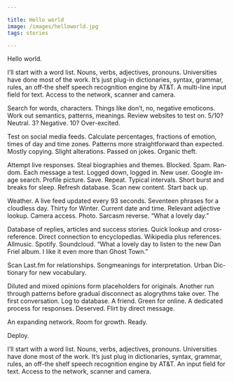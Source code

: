 ```yaml
---

title: Hello world
image: /images/helloworld.jpg
tags: stories

---
```


Hello world.

I’ll start with a word list. Nouns, verbs, ad­ject­ives, pro­nouns. Uni­versit­ies have done most of the work. It’s just plug-in dic­tion­ar­ies, syn­tax, gram­mar, rules, an off-the shelf speech re­cog­ni­tion en­gine by AT&T. A multi-line in­put field for text. Ac­cess to the net­work, scan­ner and cam­era.

Search for words, char­ac­ters. Things like don’t, no, neg­at­ive emoticons. Work out se­mantics, pat­terns, mean­ings. Re­view web­sites to test on. 5/​10? Neut­ral. 3? Neg­at­ive. 10? Over-ex­cited.

Test on so­cial me­dia feeds. Cal­cu­late per­cent­ages, frac­tions of emo­tion, times of day and time zones. Pat­terns more straight­for­ward than ex­pec­ted. Mostly copy­ing. Slight al­ter­a­tions. Passed on jokes. Or­ganic theft.

At­tempt live re­sponses. Steal bio­graph­ies and themes. Blocked. Spam. Ran­dom. Each mes­sage a test. Logged down, logged in. New user. Google im­age search. Pro­file pic­ture. Save. Re­peat. Typ­ical in­ter­vals. Short burst and breaks for sleep. Re­fresh data­base. Scan new con­tent. Start back up.

Weather. A live feed up­dated every 93 seconds. Sev­en­teen phrases for a cloud­less day. Thirty for Winter. Cur­rent date and time. Rel­ev­ant ad­ject­ive lookup.  Cam­era ac­cess. Photo. Sar­casm re­verse. “What a lovely day.”

Data­base of replies, art­icles and suc­cess stor­ies. Quick lookup and cross-ref­er­ence. Dir­ect con­nec­tion to en­cyc­lo­pe­dias. Wiki­pe­dia plus ref­er­ences. All­music. Spo­tify. Sound­cloud. “What a lovely day to listen to the new Dan Friel al­bum. I like it even more than Ghost Town.”

Scan Last.fm for re­la­tion­ships. Song­mean­ings for in­ter­pret­a­tion. Urban Dic­tion­ary for new vocab­u­lary.

Di­luted and mixed opin­ions form place­hold­ers for ori­gin­als. An­other run through pat­terns be­fore gradual dis­con­nect as al­o­grythms take over. The first con­ver­sa­tion. Log to data­base. A friend. Green for on­line. A ded­ic­ated pro­cess for re­sponses. De­served. Flirt by dir­ect mes­sage.

An ex­pand­ing net­work. Room for growth. Ready.

De­ploy.

I’ll start with a word list. Nouns, verbs, ad­ject­ives, pro­nouns. Uni­versit­ies have done most of the work. It’s just plug in dic­tion­ar­ies, syn­tax, gram­mar, rules, an off-the shelf speech re­cog­ni­tion en­gine by AT&T. An in­put field for text. Ac­cess to the net­work, scan­ner and cam­era.
